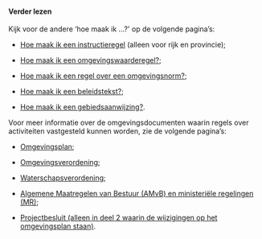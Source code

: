 ﻿#### Verder lezen

Kijk voor de andere ‘hoe maak ik …?' op de volgende pagina’s:

-   [Hoe maak ik een instructieregel](/hoe-maak-ik-een-instructieregel) (alleen
    voor rijk en provincie);

-   [Hoe maak ik een omgevingswaarderegel?](/hoe-maak-ik-een-omgevingswaarderegel);

-   [Hoe maak ik een regel over een omgevingsnorm?](/hoe-maak-ik-een-omgevingsnorm);

-   [Hoe maak ik een beleidstekst?](/hoe-maak-ik-een-beleidstekst);

-   [Hoe maak ik een gebiedsaanwijzing?](/hoe-maak-ik-een-gebiedsaanwijzing).

Voor meer informatie over de omgevingsdocumenten waarin regels over activiteiten
vastgesteld kunnen worden, zie de volgende pagina’s:

-   [Omgevingsplan](/omgevingsplan);

-   [Omgevingsverordening](/omgevingsverordening);

-   [Waterschapsverordening](/waterschapsverordening);

-   [Algemene Maatregelen van Bestuur (AMvB) en ministeriële regelingen
    (MR)](/amvb-mr);

-   [Projectbesluit (alleen in deel 2 waarin de wijzigingen op het omgevingsplan staan)](/projectbesluit).
